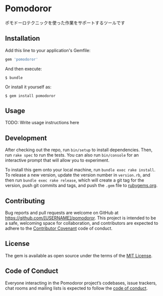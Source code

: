 # Pomodoror
ポモドーロテクニックを使った作業をサポートするツールです

## Installation

Add this line to your application's Gemfile:

```ruby
gem 'pomodoror'
```

And then execute:

    $ bundle

Or install it yourself as:

    $ gem install pomodoror

## Usage

TODO: Write usage instructions here

## Development

After checking out the repo, run `bin/setup` to install dependencies. Then, run `rake spec` to run the tests. You can also run `bin/console` for an interactive prompt that will allow you to experiment.

To install this gem onto your local machine, run `bundle exec rake install`. To release a new version, update the version number in `version.rb`, and then run `bundle exec rake release`, which will create a git tag for the version, push git commits and tags, and push the `.gem` file to [rubygems.org](https://rubygems.org).

## Contributing

Bug reports and pull requests are welcome on GitHub at https://github.com/[USERNAME]/pomodoror. This project is intended to be a safe, welcoming space for collaboration, and contributors are expected to adhere to the [Contributor Covenant](http://contributor-covenant.org) code of conduct.

## License

The gem is available as open source under the terms of the [MIT License](https://opensource.org/licenses/MIT).

## Code of Conduct

Everyone interacting in the Pomodoror project’s codebases, issue trackers, chat rooms and mailing lists is expected to follow the [code of conduct](https://github.com/[USERNAME]/pomodoror/blob/master/CODE_OF_CONDUCT.md).
